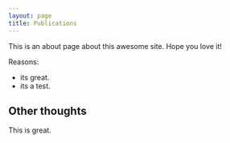 ```yaml
---
layout: page
title: Publications
---
```


This is an about page about this awesome site.
Hope you love it!

Reasons:
- its great.
- its a test.

## Other thoughts

This is great.
